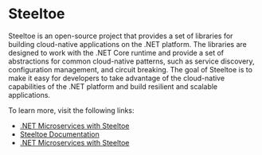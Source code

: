 # Steeltoe

Steeltoe is an open-source project that provides a set of libraries for building cloud-native applications on the .NET platform. The libraries are designed to work with the .NET Core runtime and provide a set of abstractions for common cloud-native patterns, such as service discovery, configuration management, and circuit breaking. The goal of Steeltoe is to make it easy for developers to take advantage of the cloud-native capabilities of the .NET platform and build resilient and scalable applications.

To learn more, visit the following links:

- [.NET Microservices with Steeltoe](https://learn.microsoft.com/en-us/shows/on-net/net-microservices-with-steeltoe)
- [Steeltoe Documentation](https://docs.steeltoe.io/api/v3/welcome/index.html)
- [.NET Microservices with Steeltoe](https://www.youtube.com/watch?v=QLRi6iPapVg)